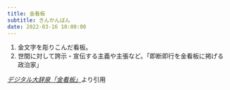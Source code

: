 ```yaml
---
title: 金看板
subtitle: きんかんばん
date: 2022-03-16 10:00:00
---
```


1. 金文字を彫りこんだ看板。
2. 世間に対して誇示・宣伝する主義や主張など。「即断即行を金看板に掲げる政治家」

<cite>[デジタル大辞泉「金看板」](https://dictionary.goo.ne.jp/word/%E9%87%91%E7%9C%8B%E6%9D%BF/)</cite>より引用